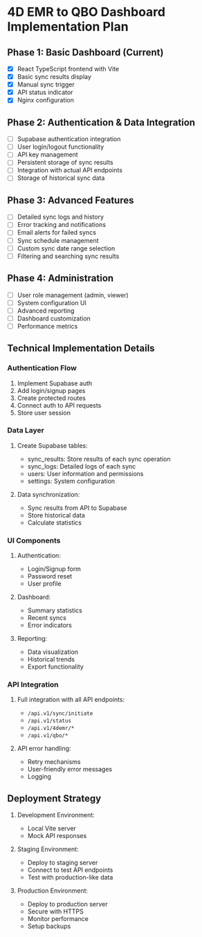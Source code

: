 # 4D EMR to QBO Dashboard Implementation Plan

## Phase 1: Basic Dashboard (Current)

- [x] React TypeScript frontend with Vite
- [x] Basic sync results display
- [x] Manual sync trigger
- [x] API status indicator
- [x] Nginx configuration

## Phase 2: Authentication & Data Integration

- [ ] Supabase authentication integration
- [ ] User login/logout functionality
- [ ] API key management
- [ ] Persistent storage of sync results
- [ ] Integration with actual API endpoints
- [ ] Storage of historical sync data

## Phase 3: Advanced Features

- [ ] Detailed sync logs and history
- [ ] Error tracking and notifications
- [ ] Email alerts for failed syncs
- [ ] Sync schedule management
- [ ] Custom sync date range selection
- [ ] Filtering and searching sync results

## Phase 4: Administration

- [ ] User role management (admin, viewer)
- [ ] System configuration UI
- [ ] Advanced reporting
- [ ] Dashboard customization
- [ ] Performance metrics

## Technical Implementation Details

### Authentication Flow

1. Implement Supabase auth
2. Add login/signup pages
3. Create protected routes
4. Connect auth to API requests
5. Store user session

### Data Layer

1. Create Supabase tables:
   - sync_results: Store results of each sync operation
   - sync_logs: Detailed logs of each sync
   - users: User information and permissions
   - settings: System configuration

2. Data synchronization:
   - Sync results from API to Supabase
   - Store historical data
   - Calculate statistics

### UI Components

1. Authentication:
   - Login/Signup form
   - Password reset
   - User profile

2. Dashboard:
   - Summary statistics
   - Recent syncs
   - Error indicators

3. Reporting:
   - Data visualization
   - Historical trends
   - Export functionality

### API Integration

1. Full integration with all API endpoints:
   - `/api.v1/sync/initiate`
   - `/api.v1/status`
   - `/api.v1/4demr/*`
   - `/api.v1/qbo/*`

2. API error handling:
   - Retry mechanisms
   - User-friendly error messages
   - Logging

## Deployment Strategy

1. Development Environment:
   - Local Vite server
   - Mock API responses

2. Staging Environment:
   - Deploy to staging server
   - Connect to test API endpoints
   - Test with production-like data

3. Production Environment:
   - Deploy to production server
   - Secure with HTTPS
   - Monitor performance
   - Setup backups 